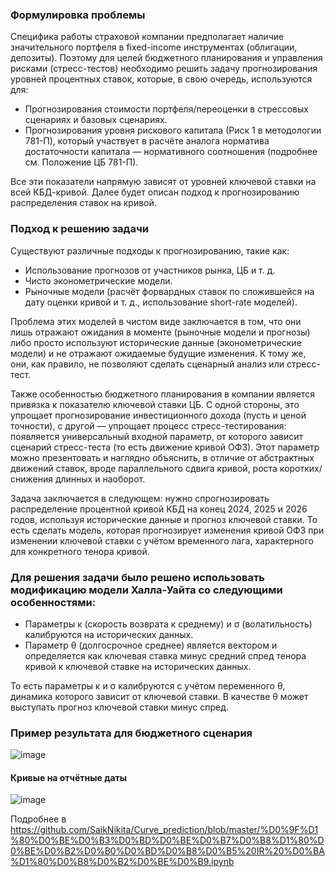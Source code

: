 ### Формулировка проблемы

Специфика работы страховой компании предполагает наличие значительного портфеля в fixed-income инструментах (облигации, депозиты). Поэтому для целей бюджетного планирования и управления рисками (стресс-тестов) необходимо решить задачу прогнозирования уровней процентных ставок, которые, в свою очередь, используются для:

- Прогнозирования стоимости портфеля/переоценки в стрессовых сценариях и базовых сценариях.
- Прогнозирования уровня рискового капитала (Риск 1 в методологии 781-П), который участвует в расчёте аналога норматива достаточности капитала — нормативного соотношения (подробнее см. Положение ЦБ 781-П).

Все эти показатели напрямую зависят от уровней ключевой ставки на всей КБД-кривой. Далее будет описан подход к прогнозированию распределения ставок на кривой.

### Подход к решению задачи

Существуют различные подходы к прогнозированию, такие как:

- Использование прогнозов от участников рынка, ЦБ и т. д.
- Чисто эконометрические модели.
- Рыночные модели (расчёт форвардных ставок по сложившейся на дату оценки кривой и т. д., использование short-rate моделей).

Проблема этих моделей в чистом виде заключается в том, что они лишь отражают ожидания в моменте (рыночные модели и прогнозы) либо просто используют исторические данные (эконометрические модели) и не отражают ожидаемые будущие изменения. К тому же, они, как правило, не позволяют сделать сценарный анализ или стресс-тест.

Также особенностью бюджетного планирования в компании является привязка к показателю ключевой ставки ЦБ. С одной стороны, это упрощает прогнозирование инвестиционного дохода (пусть и ценой точности), с другой — упрощает процесс стресс-тестирования: появляется универсальный входной параметр, от которого зависит сценарий стресс-теста (то есть движение кривой ОФЗ). Этот параметр можно презентовать и наглядно объяснить, в отличие от абстрактных движений ставок, вроде параллельного сдвига кривой, роста коротких/снижения длинных и наоборот.

Задача заключается в следующем: нужно спрогнозировать распределение процентной кривой КБД на конец 2024, 2025 и 2026 годов, используя исторические данные и прогноз ключевой ставки. То есть сделать модель, которая прогнозирует изменения кривой ОФЗ при изменении ключевой ставки с учётом временного лага, характерного для конкретного тенора кривой.

### Для решения задачи было решено использовать модификацию модели Халла-Уайта со следующими особенностями:

- Параметры κ (скорость возврата к среднему) и σ (волатильность) калибруются на исторических данных.
- Параметр θ (долгосрочное среднее) является вектором и определяется как ключевая ставка минус средний спред тенора кривой к ключевой ставке на исторических данных.

То есть параметры κ и σ калибруются с учётом переменного θ, динамика которого зависит от ключевой ставки. В качестве θ может выступать прогноз ключевой ставки минус спред.

### Пример результата для бюджетного сценария
![image](https://github.com/SaikNikita/Curve_prediction/assets/124429089/5308c827-a8cc-4a72-9637-1718df7afdc9)

#### Кривые на отчётные даты
![image](https://github.com/SaikNikita/Curve_prediction/assets/124429089/8287bccb-4ee1-43e7-9fb8-513461cd3693)

Подробнее в https://github.com/SaikNikita/Curve_prediction/blob/master/%D0%9F%D1%80%D0%BE%D0%B3%D0%BD%D0%BE%D0%B7%D0%B8%D1%80%D0%BE%D0%B2%D0%B0%D0%BD%D0%B8%D0%B5%20IR%20%D0%BA%D1%80%D0%B8%D0%B2%D0%BE%D0%B9.ipynb
